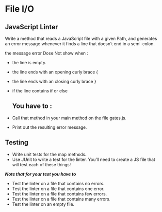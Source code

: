 # File I/O


## JavaScript Linter
 Write a method that reads a JavaScript file with a given Path, and generates an error message whenever it finds a line that doesn’t end in a semi-colon.

the message error Dose Not show when : 
- the line is empty.
- the line ends with an opening curly brace {
- the line ends with an closing curly brace }
- if the line contains if or else
  
  ## You have to :
- Call that method in your main method on the file gates.js.
- Print out the resulting error message.

## Testing
- Write unit tests for the map methods.
- Use JUnit to write a test for the linter.
You’ll need to create a JS file that will test each of these things!



***Note that for your test you have to***


- Test the linter on a file that contains no errors.
- Test the linter on a file that contains one error.
- Test the linter on a file that contains few errors.
- Test the linter on a file that contains many errors.
- Test the linter on an empty file.